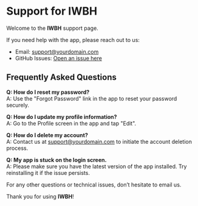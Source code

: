# Support for IWBH

Welcome to the **IWBH** support page.

If you need help with the app, please reach out to us:

- Email: [support@yourdomain.com](mailto:support@yourdomain.com)
- GitHub Issues: [Open an issue here](https://github.com/kevincorvallis/iwbh-support/issues)

## Frequently Asked Questions

**Q: How do I reset my password?**  
A: Use the "Forgot Password" link in the app to reset your password securely.

**Q: How do I update my profile information?**  
A: Go to the Profile screen in the app and tap "Edit".

**Q: How do I delete my account?**  
A: Contact us at [support@yourdomain.com](mailto:support@yourdomain.com) to initiate the account deletion process.

**Q: My app is stuck on the login screen.**  
A: Please make sure you have the latest version of the app installed. Try reinstalling it if the issue persists.

For any other questions or technical issues, don’t hesitate to email us.

Thank you for using **IWBH**!
